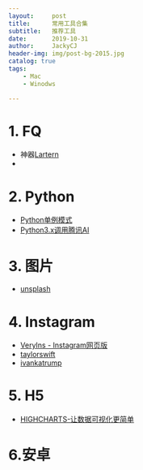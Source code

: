 ```yaml
---
layout:     post
title:      常用工具合集
subtitle:   推荐工具
date:       2019-10-31
author:     JackyCJ
header-img: img/post-bg-2015.jpg
catalog: true
tags:
    - Mac
    - Winodws

---
```



# 1. FQ
+ 神器[Lartern](https://github.com/getlantern/lantern)
+ 

# 2. Python
+ [Python单例模式](https://jackycj.github.io/2019/10/11/Python%E5%8D%95%E4%BE%8B%E6%A8%A1%E5%BC%8F/)
+ [Python3.x调用腾讯AI](https://jackycj.github.io/2019/10/11/Python3.x%E8%B0%83%E7%94%A8%E8%85%BE%E8%AE%AFAI/)

# 3. 图片
+ [unsplash](https://unsplash.com)

# 4. Instagram
+ [VeryIns - Instagram网页版](https://www.veryins.com)
+ [taylorswift](https://www.veryins.com/taylorswift)
+ [ivankatrump](https://www.veryins.com/ivankatrump)

# 5. H5
+ [HIGHCHARTS-让数据可视化更简单](https://www.highcharts.com.cn)


# 6.安卓

